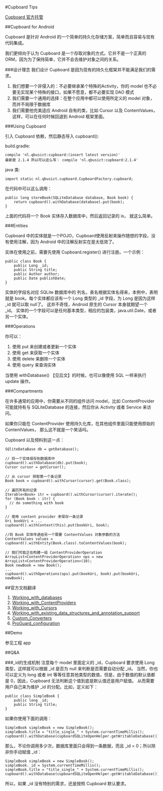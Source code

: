 #Cupboard Tips

[Cupboard 官方托管](https://bitbucket.org/littlerobots/cupboard)

##Cupboard for Android

Cupboard 是针对 Android 的一个简单的持久化存储方案，简单而且容易与现有代码集成。

我们更倾向于认为 Cupboard 是一个存取对象的方式。它并不是一个正真的ORM，因为为了保持简单，它并不会去维护对象之间的关系。

###设计理念
我们设计 Cupboard 是因为现有的持久化框架并不能满足我们的需求。

1. 我们想要一个非侵入的：不必要继承某个特殊的Activity，你的 model 也不必要无实现某个特殊的接口，如果不愿意，都不必要实现 DAO 模式
2. 我们需要一个通用的选择：在整个应用中都可以使用所定义的 model 对象，而并不局限于数据库
3. 我们需要他完美适应 Android 自有的类，比如 Cursor 以及 ContentValues，这样，可以在任何时候回退到 Android 框架里面。

###Using Cupboard

引入 Cupboard 依赖，然后静态导入 cupboard():

build.gradle:

    compile 'nl.qbusict:cupboard:(insert latest version)'
    最新是 2.1.4 所以可以这么写： compile 'nl.qbusict:cupboard:2.1.4'
    
    
java 类:

    import static nl.qbusict.cupboard.CupboardFactory.cupboard;

在代码中可以这么调用：
    
    public long storeBook(SQLiteDatabase database, Book book) {
        return cupboard().withDatabase(database).put(book);
    }

上面的代码将一个 Book 实体存入数据库中，然后返回记录的 is， 就这么简单。

###Entities

Cupboard 中的实体就是一个POJO，Cupboard使用反射来操作随想的字段，没有使用注解，因为 Android 中的注解反射实在是太低效了。

实体在使用之前，需要先使用 Cupboard.register() 进行注册。一个示例：

    public class Book {
        public Long _id;
        public String title;
        public Author author;
        public Date publishDate;
    }

实体的字段名对应 SQLite 数据库中的 列名，表名根据实体名得来，本例中，表明就是 book。每个实体都应该有一个 Long 类型的 _id 字段，为 Long 是因为这样 _id 就可以取 null了。
这并不奇怪，Android 原生的 Cursor 本身就期望一个 _id。
实体的一个字段可以是任何基本类型，相应的包装类，java.util.Date，或者另一个实体。

###Operations

你可以：

1. 使用 put 来创建或者更新一个实体
2. 使用 get 来获取一个实体
3. 使用 delete 来删除一个实体
4. 使用 query 来查询实体

当使用 withDatabase() 【见后文】的时候，也可以像使用 SQL 一样来执行 update 操作。

###Compartments

在许多通常的应用中，你需要从不同的组件访问 model，比如 ContentProvider 可能就持有与 SQLiteDatabase 的连接，然后你从 Activity 或者 Service 来访问。

如果你只能在 ContentProvider 使用持久化库，在其他组件里面只能使用原始的 ContentValues， 那么这不就是一个笑话吗。

Cupboard 以及预料到这一点：

    SQliteDataBase db = getDatabase();
    
    // 将一个实体保存到数据库中
    cupboard().withDatabase(db).put(book);
    Cursor cursor = getCursor();
    
    // 从 cursor 获取第一个条记录
    Book book = cupboard().withCursor(cursor).get(Book.class);
    
    // 遍历所有的记录
    Iterable<Book> itr = cupboard().withCursor(cursor).iterate();
    for (Book book : itr) {
      // do something with book
    }
    
    // 使用 content provider 来保存一条记录
    Uri bookUri = ...
    cupboard().withContext(this).put(bookUri, book);
    
    //将 Book 实体传递给另一个需要 ContentValues 对象参数的方法
    ContentValues values = cupboard().withEntity(Book.class).toContentValues(book);
    
    // 我们可能正在构建一组 ContentProviderOperation 
    ArrayList<ContentProviderOperation> ops = new ArrayList<ContentProviderOperation>(10);
    Book newBook = new Book();
    ...
    cupboard().withOperations(ops).put(bookUri, book).put(bookUri, newBook);
    
    
##官方文档翻译

1. [Working_with_databases](./doc/Working_with_databases.md)
1. [Working_with_ContentProviders](./doc/Working_with_ContentProviders.md)
1. [Working_with_Cursors](./doc/Working_with_Cursors.md)
1. [Working_with_existing_data_structures_and_annotation_support](./doc/Working_with_existing_data_structures_and_annotation_support.md)
1. [Custom_Converters](./doc/Custom_Converters.md)
1. [ProGuard_configuration](./doc/ProGuard_configuration.md)

##Demo

参见工程 app
    
##Q&A

###_id的生成机制
注意每个 model 里面定义的 _id，Cupboard 要求使用 Long 类型，这样就可以根据 _id 是否为 null 来判断是否需要自动分配 _id。
当然，你也可以定义为 long 或者 int 等等任意其他类型的数值，但是，由于数值的默认值都是 0，因此，Cupboard 无法判断这个值到底是默认值还是用户赋值。
从而需要用户自己来为维护 _id 的分配。比如，定义如下：

    public class SimpleBook {
        public long _id;
        public String title;
    }
    
如果你使用下面的调用：

    SimpleBook simpleBook = new SimpleBook();
    simpleBook.title = "title_single_" + System.currentTimeMillis();
    cupboard().withDatabase(cupboardSQLiteOpenHelper.getWritableDatabase()).put(simpleBook);

那么，不论你调用多少次，数据库里面只会得到一条数据，而且 _id = 0；所以除非你手动赋值 _id：

    SimpleBook simpleBook = new SimpleBook();
    simpleBook._id = System.currentTimeMillis();
    simpleBook.title = "title_single_" + System.currentTimeMillis();
    cupboard().withDatabase(cupboardSQLiteOpenHelper.getWritableDatabase()).put(simpleBook);
    
所以，如果 _id 没有特别的需求，还是按照 Cupboard 默认要求。
